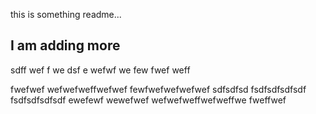 this is something readme...

## I am adding more 
sdff wef f we dsf e wefwf we
few fwef weff

fwefwef
wefwefweffwefwef
fewfwefwefwefwef
sdfsdfsd
fsdfsdfsdfsdf
fsdfsdfsdfsdf
ewefewf
wewefwef
wefwefweffwefweffwe
fweffwef